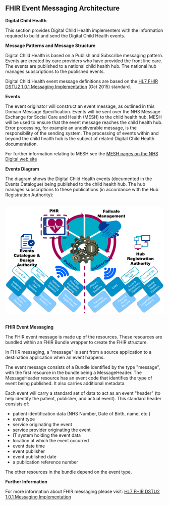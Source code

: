 ## FHIR Event Messaging Architecture ##


**Digital Child Health**

This section provides Digital Child Health implementers with the information required to build and send the Digital Child Health events.

**Message Patterns and Message Structure**

Digital Child Health is based on a Publish and Subscribe messaging pattern. Events are created by care providers who have provided the front line care. The events are published to a national child health hub. The national hub manages subscriptions to the published events.

Digital Child Health event message definitions are based on the [HL7 FHIR DSTU2 1.0.1 Messaging Implementation] (Oct 2015) standard.

**Events**

The event originator will construct an event message, as outlined in this Domain Message Specification. Events will be sent over the NHS Message Exchange for Social Care and Health (MESH) to the child health hub. MESH will be used to ensure that the event message reaches the child health hub. Error processing, for example an undeliverable message, is the responsibility of the sending system. The processing of events within and beyond the child health hub is the subject of related Digital Child Health documentation.

For further information relating to MESH see the [MESH pages on the NHS Digital web site]

**Events Diagram**

The diagram shows the Digital Child Health events (documented in the Events Catalogue) being published to the child health hub. The hub manages subscriptions to these publications (in accordance with the Hub Registration Authority):

</br>
<div style="display: block;"><img  src="Events.png" alt="DCHEvents"></div>  
</br>


**FHIR Event Messaging**

The FHIR event message is made up of the resources. These resources are bundled within an FHIR Bundle wrapper to create the FHIR structure.

In FHIR messaging, a "message" is sent from a source application to a destination application when an event happens. 

The event message consists of a Bundle identified by the type "message", with the first resource in the bundle being a MessageHeader. The MessageHeader resource has an event code that identifies the type of event being published. It also carries additional metadata.

Each event will carry a standard set of data to act as an event "header" (to help identify the patient, publisher, and actual event). This standard header consists of:

- patient identification data (NHS Number, Date of Birth, name, etc.)
- event type
- service originating the event
- service provider originating the event
- IT system holding the event data
- location at which the event occurred
- event date time
- event publisher
- event published date
- a publication reference number

The other resources in the bundle depend on the event type.

**Further Information**
  
For more information about FHIR messaging please visit: [HL7 FHIR DSTU2 1.0.1 Messaging Implementation]


[HL7 FHIR DSTU2 1.0.1 Messaging Implementation]:https://www.hl7.org/fhir/DSTU2/messaging.html
[MESH pages on the NHS Digital web site]:https://digital.nhs.uk/message-exchange-social-care-health